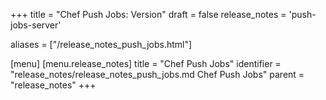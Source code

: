 +++
title = "Chef Push Jobs: Version"
draft = false
release_notes = 'push-jobs-server'

aliases = ["/release_notes_push_jobs.html"]

[menu]
  [menu.release_notes]
    title = "Chef Push Jobs"
    identifier = "release_notes/release_notes_push_jobs.md Chef Push Jobs"
    parent = "release_notes"
+++
